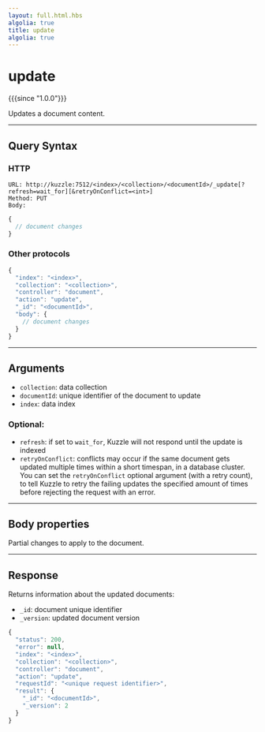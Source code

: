 ```yaml
---
layout: full.html.hbs
algolia: true
title: update
algolia: true
---
```


# update

{{{since "1.0.0"}}}

Updates a document content.

---

## Query Syntax

### HTTP

```http
URL: http://kuzzle:7512/<index>/<collection>/<documentId>/_update[?refresh=wait_for][&retryOnConflict=<int>]
Method: PUT  
Body:
```

```js
{
  // document changes
}
```

### Other protocols

```js
{
  "index": "<index>",
  "collection": "<collection>",
  "controller": "document",
  "action": "update",
  "_id": "<documentId>",
  "body": {
    // document changes
  }
}
```

---

## Arguments

* `collection`: data collection
* `documentId`: unique identifier of the document to update
* `index`: data index

### Optional:

* `refresh`: if set to `wait_for`, Kuzzle will not respond until the update is indexed
* `retryOnConflict`: conflicts may occur if the same document gets updated multiple times within a short timespan, in a database cluster. You can set the `retryOnConflict` optional argument (with a retry count), to tell Kuzzle to retry the failing updates the specified amount of times before rejecting the request with an error.

---

## Body properties

Partial changes to apply to the document.

---

## Response

Returns information about the updated documents:

* `_id`: document unique identifier
* `_version`: updated document version

```javascript
{
  "status": 200,
  "error": null,
  "index": "<index>",
  "collection": "<collection>",
  "controller": "document",
  "action": "update",
  "requestId": "<unique request identifier>",
  "result": {
    "_id": "<documentId>",
    "_version": 2
  }
}
```
